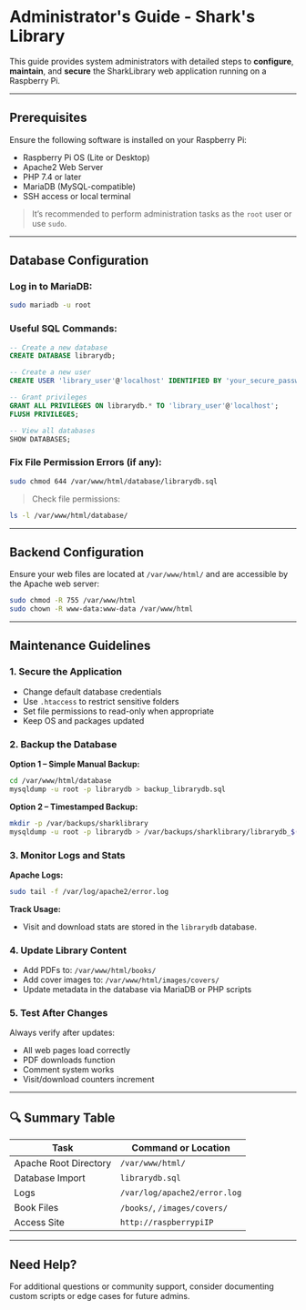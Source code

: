 # Administrator's Guide - Shark's Library

This guide provides system administrators with detailed steps to **configure**, **maintain**, and **secure** the SharkLibrary web application running on a Raspberry Pi.

---

## Prerequisites

Ensure the following software is installed on your Raspberry Pi:

- Raspberry Pi OS (Lite or Desktop)
- Apache2 Web Server
- PHP 7.4 or later
- MariaDB (MySQL-compatible)
- SSH access or local terminal

> It’s recommended to perform administration tasks as the `root` user or use `sudo`.

---

## Database Configuration

### Log in to MariaDB:
```bash
sudo mariadb -u root
```

### Useful SQL Commands:
```sql
-- Create a new database
CREATE DATABASE librarydb;

-- Create a new user
CREATE USER 'library_user'@'localhost' IDENTIFIED BY 'your_secure_password';

-- Grant privileges
GRANT ALL PRIVILEGES ON librarydb.* TO 'library_user'@'localhost';
FLUSH PRIVILEGES;

-- View all databases
SHOW DATABASES;
```

### Fix File Permission Errors (if any):
```bash
sudo chmod 644 /var/www/html/database/librarydb.sql
```

> Check file permissions:
```bash
ls -l /var/www/html/database/
```

---

## Backend Configuration

Ensure your web files are located at `/var/www/html/` and are accessible by the Apache web server:

```bash
sudo chmod -R 755 /var/www/html
sudo chown -R www-data:www-data /var/www/html
```

---

## Maintenance Guidelines

### 1. Secure the Application

- Change default database credentials
- Use `.htaccess` to restrict sensitive folders
- Set file permissions to read-only when appropriate
- Keep OS and packages updated

### 2. Backup the Database

**Option 1 – Simple Manual Backup:**
```bash
cd /var/www/html/database
mysqldump -u root -p librarydb > backup_librarydb.sql
```

**Option 2 – Timestamped Backup:**
```bash
mkdir -p /var/backups/sharklibrary
mysqldump -u root -p librarydb > /var/backups/sharklibrary/librarydb_$(date +%Y%m%d).sql
```

### 3. Monitor Logs and Stats

**Apache Logs:**
```bash
sudo tail -f /var/log/apache2/error.log
```

**Track Usage:**
- Visit and download stats are stored in the `librarydb` database.

### 4. Update Library Content

- Add PDFs to: `/var/www/html/books/`
- Add cover images to: `/var/www/html/images/covers/`
- Update metadata in the database via MariaDB or PHP scripts

### 5. Test After Changes

Always verify after updates:
- All web pages load correctly
- PDF downloads function
- Comment system works
- Visit/download counters increment

---

## 🔍 Summary Table

| Task                    | Command or Location                        |
|-------------------------|--------------------------------------------|
| Apache Root Directory   | `/var/www/html/`                           |
| Database Import         | `librarydb.sql`                            |
| Logs                    | `/var/log/apache2/error.log`               |
| Book Files              | `/books/`, `/images/covers/`               |
| Access Site             | `http://raspberrypiIP`                     |

---

## Need Help?

For additional questions or community support, consider documenting custom scripts or edge cases for future admins.
